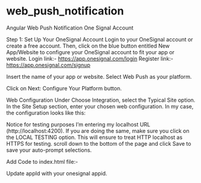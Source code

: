 # web_push_notification
Angular Web Push Notification One Signal Account

Step 1: Set Up Your OneSignal Account
Login to your OneSignal account or create a free account. Then, click on the blue button entitled New App/Website to configure your OneSignal account to fit your app or website.
Login link:- https://app.onesignal.com/login
Register link:- https://app.onesignal.com/signup

Insert the name of your app or website. Select Web Push as your platform.

Click on Next: Configure Your Platform button.

Web Configuration
Under Choose Integration, select the Typical Site option.
In the Site Setup section, enter your chosen web configuration. In my case, the configuration looks like this:

Notice for testing purposes I’m entering my localhost URL (http://localhost:4200). If you are doing the same, make sure you click on the LOCAL TESTING option. This will ensure to treat HTTP localhost as HTTPS for testing.
scroll down to the bottom of the page and click Save to save your auto-prompt selections.

Add Code to index.html file:-

<script src="https://cdn.onesignal.com/sdks/OneSignalSDK.js" async=""></script>
<script>
window.OneSignal = window.OneSignal || [];
    OneSignal.push(function() {
        OneSignal.init({
            appId: "XXXXXXXX-XXXX-XXXX-XXXX-XXXXXXXXXXXX",
        });
    });
</script>


Update appId with your onesignal appid.
